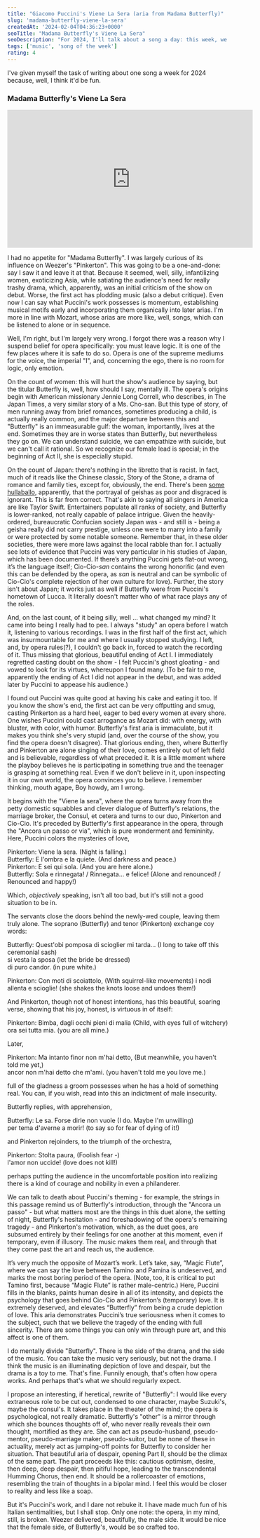 ```yaml
---
title: "Giacomo Puccini's Viene La Sera (aria from Madama Butterfly)"
slug: 'madama-butterfly-viene-la-sera'
createdAt: '2024-02-04T04:36:23+0000'
seoTitle: "Madama Butterfly's Viene La Sera"
seoDescription: "For 2024, I'll talk about a song a day: this week, we'll talk about the opera Madama Butterfly's aria, Viene La Sera."
tags: ['music', 'song of the week']
rating: 4
---
```


I've given myself the task of writing about one song a week for 2024 because, well, I think it'd be fun.

### Madama Butterfly's Viene La Sera

<iframe width="560" height="315" src="https://www.youtube.com/embed/w1ZjmBMsJFg?si=QhwtVHhPydmhcagr" title="YouTube video player" frameborder="0" allow="accelerometer; autoplay; clipboard-write; encrypted-media; gyroscope; picture-in-picture; web-share" allowfullscreen></iframe>

I had no appetite for "Madama Butterfly". I was largely curious of its influence on Weezer's "Pinkerton". This was going to be a one-and-done: say I saw it and leave it at that. Because it seemed, well, silly, infantilizing women, exoticizing Asia, while satiating the audience's need for really trashy drama, which, apparently, was an initial criticism of the show on debut. Worse, the first act has plodding music (also a debut critique). Even now I can say what Puccini's work possesses is momentum, establishing musical motifs early and incorporating them organically into later arias. I'm more in line with Mozart, whose arias are more like, well, songs, which can be listened to alone or in sequence.

Well, I'm right, but I'm largely very wrong. I forgot there was a reason why I suspend belief for opera specifically: you must leave logic. It is one of the few places where it is safe to do so. Opera is one of the supreme mediums for the voice, the imperial "I", and, concerning the ego, there is no room for logic, only emotion.

On the count of women: this will hurt the show's audience by saying, but the titular Butterfly is, well, how should I say, mentally ill. The opera's origins begin with American missionary Jennie Long Correll, who describes, in The Japan Times, a very similar story of a Ms. Cho-san. But this type of story, of men running away from brief romances, sometimes producing a child, is actually really common, and the major departure between this and "Butterfly" is an immeasurable gulf: the woman, importantly, lives at the end. Sometimes they are in worse states than Butterfly, but nevertheless they go on. We can understand suicide, we can empathize with suicide, but we can't call it rational. So we recognize our female lead is special; in the beginning of Act II, she is especially stupid.

On the count of Japan: there's nothing in the libretto that is racist. In fact, much of it reads like the Chinese classic, Story of the Stone, a drama of romance and family ties, except for, obviously, the end. There's been [some hullaballo](https://www.icelandreview.com/culture/icelandic-operas-madama-butterfly-reinforces-racist-stereotypes-critics-say/), apparently, that the portrayal of geishas as poor and disgraced is ignorant. This is far from correct. That's akin to saying all singers in America are like Taylor Swift. Entertainers populate all ranks of society, and Butterfly is lower-ranked, not really capable of palace intrigue. Given the heavily-ordered, bureaucratic Confucian society Japan was - and still is - being a geisha really did not carry prestige, unless one were to marry into a family or were protected by some notable someone. Remember that, in these older societies, there were more laws against the local rabble than for. I actually see lots of evidence that Puccini was very particular in his studies of Japan, which has been documented. If there’s anything Puccini gets flat-out wrong, it’s the language itself; Cio-Cio-_san_ contains the wrong honorific (and even this can be defended by the opera, as _san_ is neutral and can be symbolic of Cio-Cio's complete rejection of her own culture for love). Further, the story isn't about Japan; it works just as well if Butterfly were from Puccini's hometown of Lucca. It literally doesn't matter who of what race plays any of the roles.

And, on the last count, of it being silly, well ... what changed my mind? It came into being I really had to pee. I always "study" an opera before I watch it, listening to various recordings. I was in the first half of the first act, which was insurmountable for me and where I usually stopped studying. I left, and, by opera rules(?), I couldn't go back in, forced to watch the recording of it. Thus missing that glorious, beautiful ending of Act I. I immediately regretted casting doubt on the show - I felt Puccini's ghost gloating - and vowed to look for its virtues, whereupon I found many. (To be fair to me, apparently the ending of Act I did not appear in the debut, and was added later by Puccini to appease his audience.)

I found out Puccini was quite good at having his cake and eating it too. If you know the show's end, the first act can be very offputting and smug, casting Pinkerton as a hard heel, eager to bed every women at every shore. One wishes Puccini could cast arrogance as Mozart did: with energy, with bluster, with color, with humor. Butterfly's first aria is immaculate, but it makes you think she's very stupid (and, over the course of the show, you find the opera doesn't disagree). That glorious ending, then, where Butterfly and Pinkerton are alone singing of their love, comes entirely out of left field and is believable, regardless of what preceded it. It is a little moment where the playboy believes he is participating in something true and the teenager is grasping at something real. Even if we don't believe in it, upon inspecting it in our own world, the opera convinces you to believe. I remember thinking, mouth agape, Boy howdy, am I wrong.

It begins with the "Viene la sera", where the opera turns away from the petty domestic squabbles and clever dialogue of Butterfly's relations, the marriage broker, the Consul, et cetera and turns to our duo, Pinkerton and Cio-Cio. It's preceded by Butterfly's first appearance in the opera, through the "Ancora un passo or via", which is pure wonderment and femininity. Here, Puccini colors the mysteries of love,

Pinkerton: Viene la sera. (Night is falling.)<br/>
Butterfly: E l'ombra e la quiete. (And darkness and peace.)<br/>
Pinkerton: E sei qui sola. (And you are here alone.)<br/>
Butterfly: Sola e rinnegata! / Rinnegata... e felice! (Alone and renounced! / Renounced and happy!)<br/>

Which, _objectively_ speaking, isn't all too bad, but it's still not a good situation to be in.

The servants close the doors behind the newly-wed couple, leaving them truly alone. The soprano (Butterfly) and tenor (Pinkerton) exchange coy words:

Butterfly: Quest'obi pomposa di scioglier mi tarda... (I long to take off this ceremonial sash)<br/>
si vesta la sposa (let the bride be dressed)<br/>
di puro candor. (in pure white.)<br/>

Pinkerton: Con moti di scoiattolo, (With squirrel-like movements)
i nodi allenta e scioglie! (she shakes the knots loose and undoes them!)

And Pinkerton, though not of honest intentions, has this beautiful, soaring verse, showing that his joy, honest, is virtuous in of itself:

Pinkerton: Bimba, dagli occhi pieni di malia (Child, with eyes full of witchery)<br/>
ora sei tutta mia. (you are all mine.)<br/>

Later,

Pinkerton: Ma intanto finor non m'hai detto, (But meanwhile, you haven't told me yet,)<br/>
ancor non m'hai detto che m'ami. (you haven't told me you love me.)<br/>

full of the gladness a groom possesses when he has a hold of something real. You can, if you wish, read into this an indictment of male insecurity.

Butterfly replies, with apprehension,

Butterfly: Le sa. Forse dirle non vuole (I do. Maybe I'm unwilling)<br/>
per tema d'averne a morir! (to say so for fear of dying of it!)<br/>

and Pinkerton rejoinders, to the triumph of the orchestra,

Pinkerton: Stolta paura, (Foolish fear -)<br/>
l'amor non uccide! (love does not kill!)<br/>

perhaps putting the audience in the uncomfortable position into realizing there is a kind of courage and nobility in even a philanderer.

We can talk to death about Puccini's theming - for example, the strings in this passage remind us of Butterfly's introduction, through the "Ancora un passo" - but what matters most are the things in this duet alone, the setting of night, Butterfly's hesitation - and foreshadowing of the opera's remaining tragedy - and Pinkerton's motivation, which, as the duet goes, are subsumed entirely by their feelings for one another at this moment, even if temporary, even if illusory. The music makes them real, and through that they come past the art and reach us, the audience.

It’s very much the opposite of Mozart’s work. Let’s take, say, “Magic Flute”, where we can say the love between Tamino and Pamina is undeserved, and marks the most boring period of the opera. (Note, too, it is critical to put Tamino first, because “Magic Flute” is rather male-centric.) Here, Puccini fills in the blanks, paints human desire in all of its intensity, and depicts the psychology that goes behind Cio-Cio and Pinkerton’s (temporary) love. It is extremely deserved, and elevates “Butterfly” from being a crude depiction of love. This aria demonstrates Puccini’s true seriousness when it comes to the subject, such that we believe the tragedy of the ending with full sincerity. There are some things you can only win through pure art, and this affect is one of them.

I do mentally divide "Butterfly". There is the side of the drama, and the side of the music. You can take the music very seriously, but not the drama. I think the music is an illuminating depiction of love and despair, but the drama is a toy to me. That's fine. Funnily enough, that's often how opera works. And perhaps that's what we should regularly expect.

I propose an interesting, if heretical, rewrite of "Butterfly": I would like every extraneous role to be cut out, condensed to one character, maybe Suzuki's, maybe the consul's. It takes place in the theater of the mind; the opera is psychological, not really dramatic. Butterfly's "other" is a mirror through which she bounces thoughts off of, who never really reveals their own thought, mortified as they are. She can act as pseudo-husband, pseudo-mentor, pseudo-marriage maker, pseudo-suitor, but be none of these in actuality, merely act as jumping-off points for Butterfly to consider her situation. That beautiful aria of despair, opening Part II, should be the climax of the same part. The part proceeds like this: cautious optimism, desire, then deep, deep despair, then pitiful hope, leading to the transcendental Humming Chorus, then end. It should be a rollercoaster of emotions, resembling the train of thoughts in a bipolar mind. I feel this would be closer to reality and less like a soap.

But it's Puccini's work, and I dare not rebuke it. I have made much fun of his Italian sentimalities, but I shall stop. Only one note: the opera, in my mind, still, is broken. Weezer delivered, beautifully, the male side. It would be nice that the female side, of Butterfly's, would be so crafted too.
